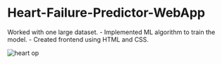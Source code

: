 # Heart-Failure-Predictor-WebApp
Worked with one large dataset. - Implemented ML algorithm to train the model. - Created frontend using HTML and CSS.


![heart op](https://github.com/yesshristi/Heart-Failure-Predictor-WebApp/assets/136729553/7e8b8e97-a25b-4a6c-8ef6-959d7758577e)

